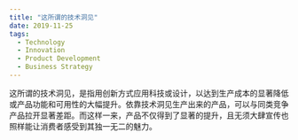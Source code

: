 ```yaml
---
title: "这所谓的技术洞见"
date: 2019-11-25
tags:
  - Technology
  - Innovation
  - Product Development
  - Business Strategy
---
```


这所谓的技术洞见，是指用创新方式应用科技或设计，以达到生产成本的显著降低或产品功能和可用性的大幅提升。依靠技术洞见生产出来的产品，可以与同类竞争产品拉开显著差距。而这样一来，产品不仅得到了显著的提升，且无须大肆宣传也照样能让消费者感受到其独一无二的魅力。
